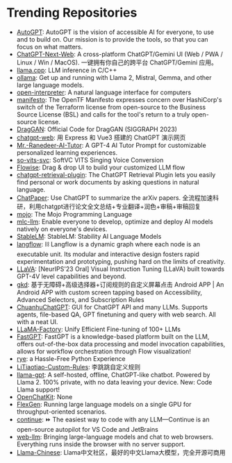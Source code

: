 # Trending Repositories

- [AutoGPT](https://github.com/Significant-Gravitas/AutoGPT): AutoGPT is the vision of accessible AI for everyone, to use and to build on. Our mission is to provide the tools, so that you can focus on what matters.
- [ChatGPT-Next-Web](https://github.com/ChatGPTNextWeb/ChatGPT-Next-Web): A cross-platform ChatGPT/Gemini UI (Web / PWA / Linux / Win / MacOS). 一键拥有你自己的跨平台 ChatGPT/Gemini 应用。
- [llama.cpp](https://github.com/ggerganov/llama.cpp): LLM inference in C/C++
- [ollama](https://github.com/ollama/ollama): Get up and running with Llama 2, Mistral, Gemma, and other large language models.
- [open-interpreter](https://github.com/KillianLucas/open-interpreter): A natural language interface for computers
- [manifesto](https://github.com/opentofu/manifesto): The OpenTF Manifesto expresses concern over HashiCorp's switch of the Terraform license from open-source to the Business Source License (BSL) and calls for the tool's return to a truly open-source license.
- [DragGAN](https://github.com/XingangPan/DragGAN): Official Code for DragGAN (SIGGRAPH 2023)
- [chatgpt-web](https://github.com/Chanzhaoyu/chatgpt-web): 用 Express 和  Vue3 搭建的 ChatGPT 演示网页
- [Mr.-Ranedeer-AI-Tutor](https://github.com/JushBJJ/Mr.-Ranedeer-AI-Tutor): A GPT-4 AI Tutor Prompt for customizable personalized learning experiences.
- [so-vits-svc](https://github.com/svc-develop-team/so-vits-svc): SoftVC VITS Singing Voice Conversion
- [Flowise](https://github.com/FlowiseAI/Flowise): Drag & drop UI to build your customized LLM flow
- [chatgpt-retrieval-plugin](https://github.com/openai/chatgpt-retrieval-plugin): The ChatGPT Retrieval Plugin lets you easily find personal or work documents by asking questions in natural language.
- [ChatPaper](https://github.com/kaixindelele/ChatPaper): Use ChatGPT to summarize the arXiv papers. 全流程加速科研，利用chatgpt进行论文全文总结+专业翻译+润色+审稿+审稿回复
- [mojo](https://github.com/modularml/mojo): The Mojo Programming Language
- [mlc-llm](https://github.com/mlc-ai/mlc-llm): Enable everyone to develop, optimize and deploy AI models natively on everyone's devices.
- [StableLM](https://github.com/Stability-AI/StableLM): StableLM: Stability AI Language Models
- [langflow](https://github.com/logspace-ai/langflow): ⛓️ Langflow is a dynamic graph where each node is an executable unit. Its modular and interactive design fosters rapid experimentation and prototyping, pushing hard on the limits of creativity.
- [LLaVA](https://github.com/haotian-liu/LLaVA): [NeurIPS'23 Oral] Visual Instruction Tuning (LLaVA) built towards GPT-4V level capabilities and beyond.
- [gkd](https://github.com/gkd-kit/gkd): 基于无障碍+高级选择器+订阅规则的自定义屏幕点击 Android APP | An Android APP with custom screen tapping based on Accessibility, Advanced Selectors, and Subscription Rules
- [ChuanhuChatGPT](https://github.com/GaiZhenbiao/ChuanhuChatGPT): GUI for ChatGPT API and many LLMs. Supports agents, file-based QA, GPT finetuning and query with web search. All with a neat UI.
- [LLaMA-Factory](https://github.com/hiyouga/LLaMA-Factory): Unify Efficient Fine-tuning of 100+ LLMs
- [FastGPT](https://github.com/labring/FastGPT): FastGPT is a knowledge-based platform built on the LLM, offers out-of-the-box data processing and model invocation capabilities, allows for workflow orchestration through Flow visualization!
- [rye](https://github.com/astral-sh/rye): a Hassle-Free Python Experience
- [LiTiaotiao-Custom-Rules](https://github.com/Snoopy1866/LiTiaotiao-Custom-Rules): 李跳跳自定义规则
- [llama-gpt](https://github.com/getumbrel/llama-gpt): A self-hosted, offline, ChatGPT-like chatbot. Powered by Llama 2. 100% private, with no data leaving your device. New: Code Llama support!
- [OpenChatKit](https://github.com/togethercomputer/OpenChatKit): None
- [FlexGen](https://github.com/FMInference/FlexGen): Running large language models on a single GPU for throughput-oriented scenarios.
- [continue](https://github.com/continuedev/continue): ⏩ The easiest way to code with any LLM—Continue is an open-source autopilot for VS Code and JetBrains
- [web-llm](https://github.com/mlc-ai/web-llm): Bringing large-language models and chat to web browsers. Everything runs inside the browser with no server support.
- [Llama-Chinese](https://github.com/LlamaFamily/Llama-Chinese): Llama中文社区，最好的中文Llama大模型，完全开源可商用
